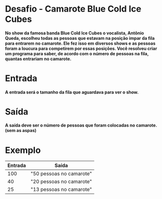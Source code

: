 # Desafio - Camarote Blue Cold Ice Cubes
#### No show da famosa banda Blue Cold Ice Cubes o vocalista, Antônio Queda, escolheu todas as pessoas que estavam na posição impar da fila para entrarem no camarote. Ele fez isso em diversos shows e as pessoas foram a loucura para competirem por essas posições. Você resolveu criar um programa para saber, de acordo com o número de pessoas na fila, quantas entrariam no camarote.

# Entrada
#### A entrada será o tamanho da fila que aguardava para ver o show.

# Saída
#### A saída deve ser o número de pessoas que foram colocadas no camarote. (sem as aspas)
# Exemplo
|Entrada|	Saída|
|------|------|
|100| "50 pessoas no camarote"|
|40	|"20 pessoas no camarote"|
|25	|"13 pessoas no camarote"|

